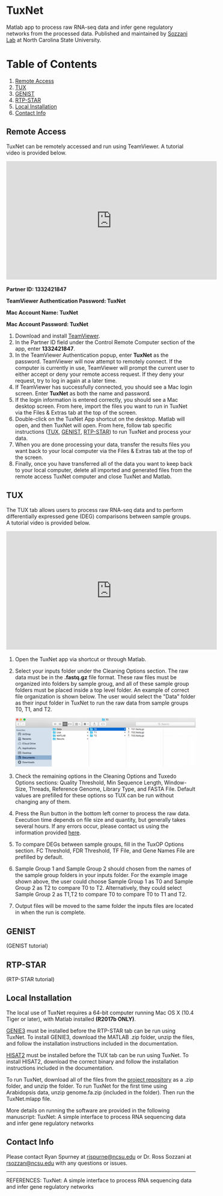 # TuxNet
Matlab app to process raw RNA-seq data and infer gene regulatory networks from the processed data. Published and maintained by [Sozzani Lab](https://harvest.cals.ncsu.edu/sozzani-lab/) at North Carolina State University.

# Table of Contents
1. [Remote Access](#remote-access)
2. [TUX](#tux)
3. [GENIST](#genist)
4. [RTP-STAR](#rtp-star)
5. [Local Installation](#local-installation)
6. [Contact Info](#contact-info)

## Remote Access

TuxNet can be remotely accessed and run using TeamViewer. A tutorial video is provided below.

<iframe width="560" height="315" src="https://www.youtube.com/embed/cUXHW89-wi0" frameborder="0" allow="accelerometer; autoplay; encrypted-media; gyroscope; picture-in-picture" allowfullscreen></iframe>

<br />

**Partner ID: 1332421847**

**TeamViewer Authentication Password: TuxNet**

**Mac Account Name: TuxNet**

**Mac Account Password: TuxNet**

1. Download and install [TeamViewer](https://www.teamviewer.com/en-us/download/windows/).
2. In the Partner ID field under the Control Remote Computer section of the app, enter **1332421847**.
3. In the TeamViewer Authentication popup, enter **TuxNet** as the password. TeamViewer will now attempt to remotely connect. If the computer is currently in use, TeamViewer will prompt the current user to either accept or deny your remote access request. If they deny your request, try to log in again at a later time.
4. If TeamViewer has successfully connected, you should see a Mac login screen. Enter **TuxNet** as both the name and password.
5. If the login information is entered correctly, you should see a Mac desktop screen. From here, import the files you want to run in TuxNet via the Files & Extras tab at the top of the screen.
6. Double-click on the TuxNet App shortcut on the desktop. Matlab will open, and then TuxNet will open. From here, follow tab specific instructions ([TUX](#tux), [GENIST](#genist), [RTP-STAR](#rtp-star)) to run TuxNet and process your data.
7. When you are done processing your data, transfer the results files you want back to your local computer via the Files & Extras tab at the top of the screen.
8. Finally, once you have transferred all of the data you want to keep back to your local computer, delete all imported and generated files from the remote access TuxNet computer and close TuxNet and Matlab.

## TUX

The TUX tab allows users to process raw RNA-seq data and to perform differentially expressed gene (DEG) comparisons between sample groups. A tutorial video is provided below.

<iframe width="560" height="315" src="https://www.youtube.com/embed/0_v7WvRm418" frameborder="0" allow="accelerometer; autoplay; encrypted-media; gyroscope; picture-in-picture" allowfullscreen></iframe>

1. Open the TuxNet app via shortcut or through Matlab.
2. Select your inputs folder under the Cleaning Options section. The raw data must be in the **.fastq.gz** file format. These raw files must be organized into folders by sample groug, and all of these sample group folders must be placed inside a top level folder. An example of correct file organization is shown below. The user would select the "Data" folder as their input folder in TuxNet to run the raw data from sample groups T0, T1, and T2.

    <img src="media/correct_inputs.JPG" alt="Correct Inputs" width="500"/>

    <br />

3. Check the remaining options in the Cleaning Options and Tuxedo Options sections: Quality Threshold, Min Sequence Length, Window-Size, Threads, Reference Genome, Library Type, and FASTA File. Default values are prefilled for these options so TUX can be run without changing any of them.
4. Press the Run button in the bottom left corner to process the raw data. Execution time depends on file size and quantity, but generally takes several hours. If any errors occur, please contact us using the information provided [here](#contact-info).
5. To compare DEGs between sample groups, fill in the TuxOP Options section. FC Threshold, FDR Threshold, TF File, and Gene Names File are prefilled by default.
6. Sample Group 1 and Sample Group 2 should chosen from the names of the sample group folders in your inputs folder. For the example image shown above, the user could choose Sample Group 1 as T0 and Sample Group 2 as T2 to compare T0 to T2. Alternatively, they could select Sample Group 2 as T1,T2 to compare T0 to compare T0 to T1 and T2.
7. Output files will be moved to the same folder the inputs files are located in when the run is complete.

## GENIST

(GENIST tutorial)

## RTP-STAR

(RTP-STAR tutorial)

## Local Installation

The local use of TuxNet requires a 64-bit computer running Mac OS X (10.4 Tiger or later), with Matlab installed **(R2017b ONLY)**.

[GENIE3](https://github.com/aertslab/GENIE3) must be installed before the RTP-STAR tab can be run using TuxNet. To install GENIE3, download the MATLAB .zip folder, unzip the files, and follow the installation instructions included in the documentation.

[HISAT2](https://ccb.jhu.edu/software/hisat2/index.shtml) must be installed before the TUX tab can be run using TuxNet. To install HISAT2, download the correct binary and follow the installation instructions included in the documentation.

To run TuxNet, download all of the files from the [project repository](https://github.com/rspurney/TuxNet) as a .zip folder, and unzip the folder. To run TuxNet for the first time using Arabidopsis data, unzip genome.fa.zip (included in the folder). Then run the TuxNet.mlapp file.

More details on running the software are provided in the following manuscript:
TuxNet: A simple interface to process RNA sequencing data and infer gene regulatory networks

## Contact Info

Please contact Ryan Spurney at <rjspurne@ncsu.edu> or Dr. Ross Sozzani at <rsozzan@ncsu.edu> with any questions or issues.

----------------------------------------------------------------------------------------------------------------------------
REFERENCES:
TuxNet: A simple interface to process RNA sequencing data and infer gene regulatory networks
